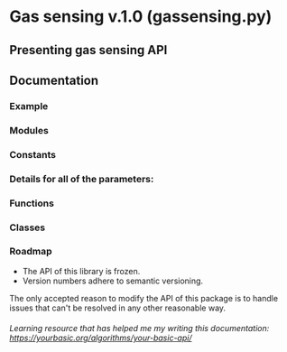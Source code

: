 # Gas sensing v.1.0 (gassensing.py)

## Presenting gas sensing API

## Documentation

### Example

### Modules

### Constants

### Details for all of the parameters:

### Functions

### Classes

### Roadmap

* The API of this library is frozen.
* Version numbers adhere to semantic versioning.

The only accepted reason to modify the API of this package
is to handle issues that can't be resolved in any other
reasonable way.

###### Learning resource that has helped me my writing this documentation: https://yourbasic.org/algorithms/your-basic-api/
